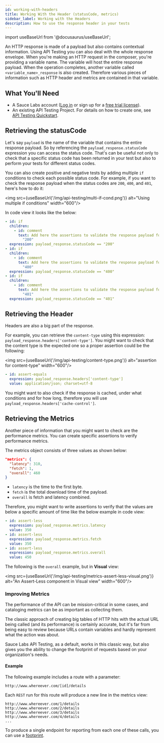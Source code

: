 ```yaml
---
id: working-with-headers
title: Working With the Header (statusCode, metrics)
sidebar_label: Working with the Headers
description: How to use the response header in your tests
---
```


import useBaseUrl from '@docusaurus/useBaseUrl';

An HTTP response is made of a payload but also contains contextual information. Using API Testing you can also deal with the whole response envelope.
When you're making an HTTP request in the composer, you're providing a variable name. The variable will host the entire response payload. When the operation completes, another variable called `<variable_name>_response` is also created. Therefore various pieces of information such as HTTP header and metrics are contained in that variable.

## What You'll Need

- A Sauce Labs account ([Log in](https://accounts.saucelabs.com/am/XUI/#login/) or sign up for a [free trial license](https://saucelabs.com/sign-up)).
- An existing API Testing Project. For details on how to create one, see [API Testing Quickstart](/api-testing/quickstart/).

## Retrieving the statusCode

Let's say `payload` is the name of the variable that contains the entire response payload.
So by referencing the `payload_response.statusCode` expression you can access the status code. That's can be useful not only to check that a specific status code has been returned in your test but also to perform your tests for different status codes.

You can also create positive and negative tests by adding multiple `if` conditions to check each possible status code. For example, if you want to check the response payload when the status codes are `200`, `400`, and `401`, here's how to do it:

<img src={useBaseUrl('/img/api-testing/multi-if-cond.png')} alt="Using multiple if conditions" width="600"/>

In code view it looks like the below:

```yaml
- id: if
  children:
    - id: comment
      text: Add here the assertions to validate the response payload for statusCode ==
        "200"
  expression: payload_response.statusCode == "200"
- id: if
  children:
    - id: comment
      text: Add here the assertions to validate the response payload for statusCode ==
        "400"
  expression: payload_response.statusCode == "400"
- id: if
  children:
    - id: comment
      text: Add here the assertions to validate the response payload for statusCode ==
        "401"
  expression: payload_response.statusCode == "401"
```

## Retrieving the Header

Headers are also a big part of the response.

For example, you can retrieve the `content-type` using this expression: `payload_response.headers['content-type']`. You might want to check that the content type is the expected one so a proper assertion could be the following:

<img src={useBaseUrl('/img/api-testing/content-type.png')} alt="assertion for content-type" width="600"/>

```yaml
- id: assert-equals
  expression: payload_response.headers['content-type']
  value: application/json; charset=utf-8
```

You might want to also check if the response is cached, under what conditions and for how long, therefore you will use `payload_response.headers['cache-control']`.

## Retrieving the Metrics

Another piece of information that you might want to check are the performance metrics. You can create specific assertions to verify performance metrics.

The metrics object consists of three values as shown below:

```json
"metrics": {
  "latency": 310,
  "fetch": 1,
  "overall": 460
}
```

- `latency` is the time to the first byte.
- `fetch` is the total download time of the payload.
- `overall` is fetch and latency combined.

Therefore, you might want to write assertions to verify that the values are below a specific amount of time like the below example in code view:

```yaml
- id: assert-less
  expression: payload_response.metrics.latency
  value: 350
- id: assert-less
  expression: payload_response.metrics.fetch
  value: 350
- id: assert-less
  expression: payload_response.metrics.overall
  value: 450
```

The following is the `overall` example, but in **Visual** view:

<img src={useBaseUrl('/img/api-testing/metrics-assert-less-visual.png')} alt="An Assert-Less component in Visual view" width="600"/>

### Improving Metrics

The performance of the API can be mission-critical in some cases, and cataloging metrics can be as important as collecting them.

The classic approach of creating big tables of HTTP hits with the actual URL being called (and its performance) is certainly accurate, but it's far from being easy to review because URLs contain variables and hardly represent what the action was about.

Sauce Labs API Testing, as a default, works in this classic way, but also gives you the ability to change the footprint of requests based on your organization's needs.

#### Example

The following example includes a route with a parameter:

```http request
http://www.whereever.com/[id]/details
```

Each `REST` run for this route will produce a new line in the metrics view:

```http request
http://www.whereever.com/1/details
http://www.whereever.com/2/details
http://www.whereever.com/3/details
http://www.whereever.com/4/details
...
```

To produce a single endpoint for reporting from each one of these calls, you can use a [footprint](/api-testing/composer/io-components/#config).
